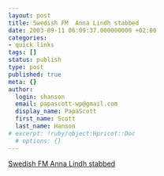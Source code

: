 ```yaml
---
layout: post
title: Swedish FM  Anna Lindh stabbed
date: 2003-09-11 06:09:37.000000000 +02:00
categories:
- quick links
tags: []
status: publish
type: post
published: true
meta: {}
author:
  login: shanson
  email: papascott-wp@gmail.com
  display_name: PapaScott
  first_name: Scott
  last_name: Hanson
# excerpt: !ruby/object:Hpricot::Doc
  # options: {}
---
```

<p><a title="'Palme all over again. God.....'" href="http://fistfulofeuros.net/archives/000023.php">Swedish FM  Anna Lindh stabbed</a></p>
